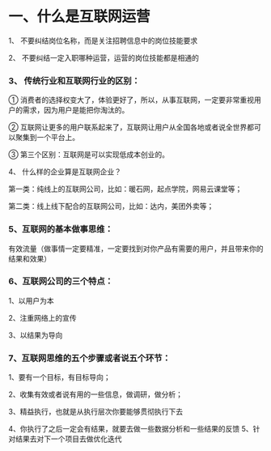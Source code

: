 # 一、什么是互联网运营

1、	不要纠结岗位名称，而是关注招聘信息中的岗位技能要求

2、	不要纠结一定入职哪种运营，运营的岗位技能都是相通的


### 3、	传统行业和互联网行业的区别：


①	消费者的选择权变大了，体验更好了，所以，从事互联网，一定要非常重视用户的需求，因为用户是能把你淘汰的。 

②	互联网让更多的用户联系起来了，互联网让用户从全国各地或者说全世界都可以聚集到一个平台上。

③	第三个区别：互联网是可以实现低成本创业的。

4、	什么样的企业算是互联网企业？

第一类：纯线上的互联网公司，比如：暖石网，起点学院，网易云课堂等；

第二类：线上线下配合的互联网公司，比如：达内，美团外卖等；

### 5、互联网的基本做事思维：

有效流量（做事情一定要精准，一定要找到对你产品有需要的用户，并且带来你的结果和效果）

### 6、互联网公司的三个特点：

1、以用户为本

2、注重网络上的宣传

3、以结果为导向

### 7、互联网思维的五个步骤或者说五个环节：


1、要有一个目标，有目标导向；

2、收集有效或者说有用的一些信息，做调研，做分析；

3、精益执行，也就是从执行层次你要能够贯彻执行下去

4、你执行了之后一定会有结果，就要去做一些数据分析和一些结果的反馈
5、针对结果去对下一个项目去做优化迭代


